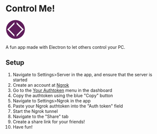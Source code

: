 # Control Me!
<img src="./resources/icon.png" width="64" height="64">

A fun app made with Electron to let others control your PC.

## Setup
1. Navigate to Settings>Server in the app, and ensure that the server is started
2. Create an account at [Ngrok](https://dashboard.ngrok.com/signup)
3. Go to the [Your Authtoken](https://dashboard.ngrok.com/get-started/your-authtoken) menu in the dashboard
4. Copy the authtoken using the blue "Copy" button
5. Navigate to Settings>Ngrok in the app
6. Paste your Ngrok authtoken into the "Auth token" field
7. Start the Ngrok tunnel
8. Navigate to the "Share" tab
9. Create a share link for your friends!
10. Have fun!